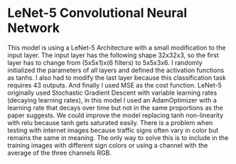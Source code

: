 # LeNet-5 Convolutional Neural Network
This model is using a LeNet-5 Architecture with a small modification to the input layer. The input layer has the following shape 32x32x3, so the first layer has to change from (5x5x1)x(6 filters) to 5x5x3x6. I randomly initialized the parameters of all layers and defined the activation functions as tanhs.  I also had to modify the last layer because this classification task requires 43 outputs. And finally I used MSE as the cost function. LeNet-5 originally used Stochastic Gradient Descent with variable learning rates (decaying learning rates), in this model I used an AdamOptimizer with a learning rate that decays over time but not in the same proportions as the paper suggests. We could improve the model replacing tanh non-linearity with relu because tanh gets saturated easily. There is a problem when testing with internet images because traffic signs often vary in color but remains the same in meaning. The only way to solve this is to include in the training images with different sign colors or using a channel with the average of the three channels RGB.